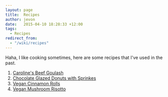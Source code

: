 ```yaml
---
layout: page
title:  Recipes
author: jevon
date:   2015-04-10 18:28:33 +12:00
tags:
  - Recipes
redirect_from:
  - "/wiki/recipes"
---
```


Haha, I like cooking sometimes, here are some recipes that I've used in the past.

1. [Caroline's Beef Goulash](caroline-s-beef-goulash.md)
1. [Chocolate Glazed Donuts with Sprinkes](chocolate-glazed-donuts-with-sprinkes.md)
1. [Vegan Cinnamon Rolls](vegan-cinnamon-rolls.md)
1. [Vegan Mushroom Risotto](vegan-mushroom-risotto.md)
